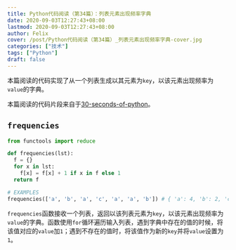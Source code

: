 ```yaml
---
title: Python代码阅读（第34篇）：列表元素出现频率字典
date: 2020-09-03T12:27:43+08:00
lastmod: 2020-09-03T12:27:43+08:00
author: Felix
cover: /post/Python代码阅读（第34篇）_列表元素出现频率字典-cover.jpg
categories: ["技术"]
tags: ["Python"]
draft: false
---
```


本篇阅读的代码实现了从一个列表生成以其元素为`key`，以该元素出现频率为`value`的字典。

本篇阅读的代码片段来自于[30-seconds-of-python](https://github.com/30-seconds/30-seconds-of-python)。

<!--more-->

## `frequencies`

```python
from functools import reduce

def frequencies(lst):
  f = {}
  for x in lst:
    f[x] = f[x] + 1 if x in f else 1
  return f

# EXAMPLES
frequencies(['a', 'b', 'a', 'c', 'a', 'a', 'b']) # { 'a': 4, 'b': 2, 'c': 1 }
```

`frequencies`函数接收一个列表，返回以该列表元素为`key`，以该元素出现频率为`value`的字典。函数使用`for`循环遍历输入列表，遇到字典中存在的值的时候，将该值对应的`value`加`1`；遇到不存在的值时，将该值作为新的`key`并将`value`设置为`1`。
